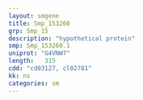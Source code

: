```yaml
---
layout: smgene
title: Smp_153260
grp: Smp_15
description: "hypothetical protein"
smp: Smp_153260.1
uniprot: "G4VNW7"
length:   315
cdd: "cd03127, cl02781"
kk: ns
categories: sm
---
```


